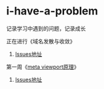 # i-have-a-problem
记录学习中遇到的问题，记录成长

正在进行《域名发散与收敛》
1. [Issues地址](https://github.com/mynane/i-have-a-problem/issues/2)

第一周《[meta viewport原理](https://github.com/mynane/i-have-a-problem/blob/master/01.meta%20viewport%E5%8E%9F%E7%90%86.md)》
1. [Issues地址](https://github.com/mynane/i-have-a-problem/issues/1)
